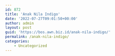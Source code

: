 ```yaml
---
id: 872
title: 'Anak Nila Indigo'
date: '2022-07-27T09:01:50+00:00'
author: admin
layout: post
guid: 'https://bos.awn.biz.id/anak-nila-indigo/'
permalink: /anak-nila-indigo/
categories:
    - Uncategorized
---
```


